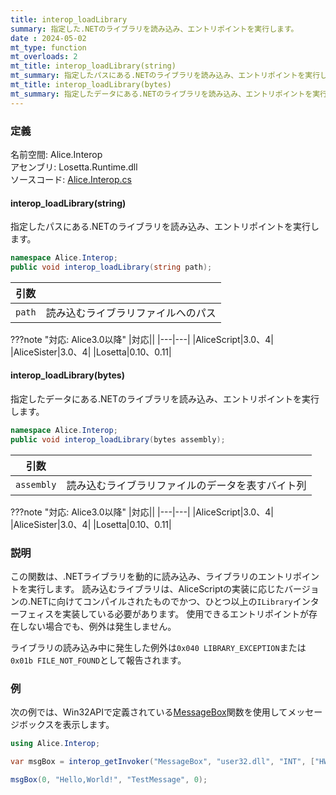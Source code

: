 ```yaml
---
title: interop_loadLibrary
summary: 指定した.NETのライブラリを読み込み、エントリポイントを実行します。
date : 2024-05-02
mt_type: function
mt_overloads: 2
mt_title: interop_loadLibrary(string)
mt_summary: 指定したパスにある.NETのライブラリを読み込み、エントリポイントを実行します。
mt_title: interop_loadLibrary(bytes)
mt_summary: 指定したデータにある.NETのライブラリを読み込み、エントリポイントを実行します。
---
```


### 定義
名前空間: Alice.Interop<br/>
アセンブリ: Losetta.Runtime.dll<br/>
ソースコード: [Alice.Interop.cs](https://github.com/WSOFT-Project/Losetta/blob/master/Losetta.Runtime/Alice.Interop.cs)

#### interop_loadLibrary(string)

指定したパスにある.NETのライブラリを読み込み、エントリポイントを実行します。

```cs title="AliceScript"
namespace Alice.Interop;
public void interop_loadLibrary(string path);
```

|引数| |
|-|-|
|`path`|読み込むライブラリファイルへのパス|

???note "対応: Alice3.0以降"
    |対応||
    |---|---|
    |AliceScript|3.0、4|
    |AliceSister|3.0、4|
    |Losetta|0.10、0.11|

#### interop_loadLibrary(bytes)

指定したデータにある.NETのライブラリを読み込み、エントリポイントを実行します。

```cs title="AliceScript"
namespace Alice.Interop;
public void interop_loadLibrary(bytes assembly);
```

|引数| |
|-|-|
|`assembly`|読み込むライブラリファイルのデータを表すバイト列|

???note "対応: Alice3.0以降"
    |対応||
    |---|---|
    |AliceScript|3.0、4|
    |AliceSister|3.0、4|
    |Losetta|0.10、0.11|

### 説明
この関数は、.NETライブラリを動的に読み込み、ライブラリのエントリポイントを実行します。
読み込むライブラリは、AliceScriptの実装に応じたバージョンの.NETに向けてコンパイルされたものでかつ、ひとつ以上の`ILibrary`インターフェィスを実装している必要があります。
使用できるエントリポイントが存在しない場合でも、例外は発生しません。

ライブラリの読み込み中に発生した例外は`0x040 LIBRARY_EXCEPTION`または`0x01b FILE_NOT_FOUND`として報告されます。

### 例
次の例では、Win32APIで定義されている[MessageBox](https://learn.microsoft.com/en-us/windows/win32/api/winuser/nf-winuser-messagebox)関数を使用してメッセージボックスを表示します。

```cs title="AliceScript"
using Alice.Interop;

var msgBox = interop_getInvoker("MessageBox", "user32.dll", "INT", ["HWND", "LPCTSTR", "LPCTSTR", "UINT"], "MessageBoxW", true);

msgBox(0, "Hello,World!", "TestMessage", 0);
```